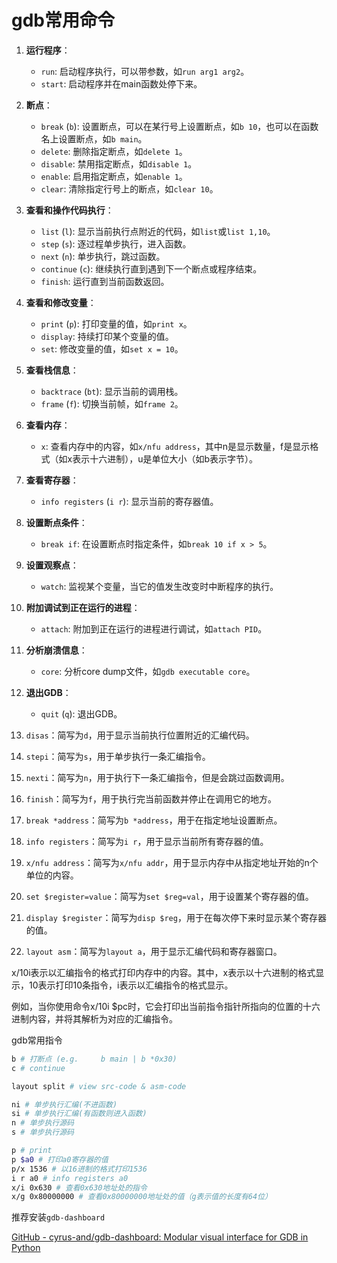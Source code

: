 # gdb常用命令


1. **运行程序**：
   - `run`: 启动程序执行，可以带参数，如`run arg1 arg2`。
   - `start`: 启动程序并在main函数处停下来。

2. **断点**：
   - `break` (`b`): 设置断点，可以在某行号上设置断点，如`b 10`，也可以在函数名上设置断点，如`b main`。
   - `delete`: 删除指定断点，如`delete 1`。
   - `disable`: 禁用指定断点，如`disable 1`。
   - `enable`: 启用指定断点，如`enable 1`。
   - `clear`: 清除指定行号上的断点，如`clear 10`。

3. **查看和操作代码执行**：
   - `list` (`l`): 显示当前执行点附近的代码，如`list`或`list 1,10`。
   - `step` (`s`): 逐过程单步执行，进入函数。
   - `next` (`n`): 单步执行，跳过函数。
   - `continue` (`c`): 继续执行直到遇到下一个断点或程序结束。
   - `finish`: 运行直到当前函数返回。

4. **查看和修改变量**：
   - `print` (`p`): 打印变量的值，如`print x`。
   - `display`: 持续打印某个变量的值。
   - `set`: 修改变量的值，如`set x = 10`。

5. **查看栈信息**：
   - `backtrace` (`bt`): 显示当前的调用栈。
   - `frame` (`f`): 切换当前帧，如`frame 2`。

6. **查看内存**：
   - `x`: 查看内存中的内容，如`x/nfu address`，其中n是显示数量，f是显示格式（如x表示十六进制），u是单位大小（如b表示字节）。

7. **查看寄存器**：
   - `info registers` (`i r`): 显示当前的寄存器值。

8. **设置断点条件**：
   - `break if`: 在设置断点时指定条件，如`break 10 if x > 5`。

9. **设置观察点**：
   - `watch`: 监视某个变量，当它的值发生改变时中断程序的执行。

10. **附加调试到正在运行的进程**：
    - `attach`: 附加到正在运行的进程进行调试，如`attach PID`。

11. **分析崩溃信息**：
    - `core`: 分析core dump文件，如`gdb executable core`。

12. **退出GDB**：
    - `quit` (`q`): 退出GDB。






1. `disas`：简写为`d`，用于显示当前执行位置附近的汇编代码。
2. `stepi`：简写为`s`，用于单步执行一条汇编指令。
3. `nexti`：简写为`n`，用于执行下一条汇编指令，但是会跳过函数调用。
4. `finish`：简写为`f`，用于执行完当前函数并停止在调用它的地方。
5. `break *address`：简写为`b *address`，用于在指定地址设置断点。
6. `info registers`：简写为`i r`，用于显示当前所有寄存器的值。
7. `x/nfu address`：简写为`x/nfu addr`，用于显示内存中从指定地址开始的n个单位的内容。
8. `set $register=value`：简写为`set $reg=val`，用于设置某个寄存器的值。
9. `display $register`：简写为`disp $reg`，用于在每次停下来时显示某个寄存器的值。
10. `layout asm`：简写为`layout a`，用于显示汇编代码和寄存器窗口。



x/10i表示以汇编指令的格式打印内存中的内容。其中，x表示以十六进制的格式显示，10表示打印10条指令，i表示以汇编指令的格式显示。

例如，当你使用命令x/10i $pc时，它会打印出当前指令指针所指向的位置的十六进制内容，并将其解析为对应的汇编指令。



gdb常用指令

```bash
b # 打断点 (e.g.     b main | b *0x30)
c # continue

layout split # view src-code & asm-code

ni # 单步执行汇编(不进函数)
si # 单步执行汇编(有函数则进入函数)
n # 单步执行源码
s # 单步执行源码

p # print
p $a0 # 打印a0寄存器的值
p/x 1536 # 以16进制的格式打印1536
i r a0 # info registers a0
x/i 0x630 # 查看0x630地址处的指令
x/g 0x80000000 # 查看0x80000000地址处的值（g表示值的长度有64位）
```


推荐安装`gdb-dashboard`

[GitHub - cyrus-and/gdb-dashboard: Modular visual interface for GDB in Python](https://github.com/cyrus-and/gdb-dashboard)